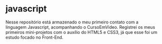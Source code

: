 # javascript
Nesse repositório está armazenado o meu primeiro contato com a linguagem Javascript, acompanhando o CursoEmVideo.
Registrei os meus primeiros mini-projetos com o auxílio do HTML5 e CSS3, já que esse foi um estudo focado no Front-End.
